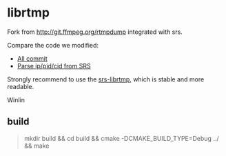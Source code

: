 ﻿# librtmp

Fork from http://git.ffmpeg.org/rtmpdump integrated with srs.

Compare the code we modified: 

* [All commit](https://github.com/ossrs/librtmp/compare/master...feature/srsid)
* [Parse ip/pid/cid from SRS](https://github.com/ossrs/librtmp/commit/0e90e5dfa37e8b3e18944e76cf223d61e421f8cd)

Strongly recommend to use the [srs-librtmp](https://github.com/ossrs/srs-librtmp), which is stable
and more readable.

Winlin



## build 

> mkdir build && cd build && cmake -DCMAKE_BUILD_TYPE=Debug ../ && make

